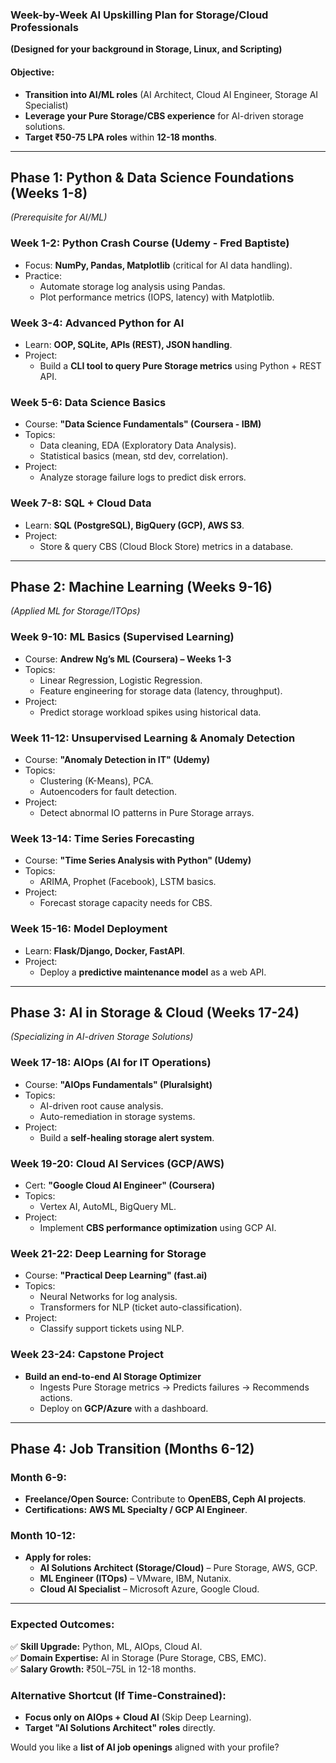 ### **Week-by-Week AI Upskilling Plan for Storage/Cloud Professionals**  
**(Designed for your background in Storage, Linux, and Scripting)**  

#### **Objective:**  
- **Transition into AI/ML roles** (AI Architect, Cloud AI Engineer, Storage AI Specialist)  
- **Leverage your Pure Storage/CBS experience** for AI-driven storage solutions.  
- **Target ₹50-75 LPA roles** within **12-18 months**.  

---

## **Phase 1: Python & Data Science Foundations (Weeks 1-8)**  
*(Prerequisite for AI/ML)*  

### **Week 1-2: Python Crash Course (Udemy - Fred Baptiste)**  
- Focus: **NumPy, Pandas, Matplotlib** (critical for AI data handling).  
- Practice:  
  - Automate storage log analysis using Pandas.  
  - Plot performance metrics (IOPS, latency) with Matplotlib.  

### **Week 3-4: Advanced Python for AI**  
- Learn: **OOP, SQLite, APIs (REST), JSON handling**.  
- Project:  
  - Build a **CLI tool to query Pure Storage metrics** using Python + REST API.  

### **Week 5-6: Data Science Basics**  
- Course: **"Data Science Fundamentals" (Coursera - IBM)**  
- Topics:  
  - Data cleaning, EDA (Exploratory Data Analysis).  
  - Statistical basics (mean, std dev, correlation).  
- Project:  
  - Analyze storage failure logs to predict disk errors.  

### **Week 7-8: SQL + Cloud Data**  
- Learn: **SQL (PostgreSQL), BigQuery (GCP), AWS S3**.  
- Project:  
  - Store & query CBS (Cloud Block Store) metrics in a database.  

---

## **Phase 2: Machine Learning (Weeks 9-16)**  
*(Applied ML for Storage/ITOps)*  

### **Week 9-10: ML Basics (Supervised Learning)**  
- Course: **Andrew Ng’s ML (Coursera) – Weeks 1-3**  
- Topics:  
  - Linear Regression, Logistic Regression.  
  - Feature engineering for storage data (latency, throughput).  
- Project:  
  - Predict storage workload spikes using historical data.  

### **Week 11-12: Unsupervised Learning & Anomaly Detection**  
- Course: **"Anomaly Detection in IT" (Udemy)**  
- Topics:  
  - Clustering (K-Means), PCA.  
  - Autoencoders for fault detection.  
- Project:  
  - Detect abnormal IO patterns in Pure Storage arrays.  

### **Week 13-14: Time Series Forecasting**  
- Course: **"Time Series Analysis with Python" (Udemy)**  
- Topics:  
  - ARIMA, Prophet (Facebook), LSTM basics.  
- Project:  
  - Forecast storage capacity needs for CBS.  

### **Week 15-16: Model Deployment**  
- Learn: **Flask/Django, Docker, FastAPI**.  
- Project:  
  - Deploy a **predictive maintenance model** as a web API.  

---

## **Phase 3: AI in Storage & Cloud (Weeks 17-24)**  
*(Specializing in AI-driven Storage Solutions)*  

### **Week 17-18: AIOps (AI for IT Operations)**  
- Course: **"AIOps Fundamentals" (Pluralsight)**  
- Topics:  
  - AI-driven root cause analysis.  
  - Auto-remediation in storage systems.  
- Project:  
  - Build a **self-healing storage alert system**.  

### **Week 19-20: Cloud AI Services (GCP/AWS)**  
- Cert: **"Google Cloud AI Engineer" (Coursera)**  
- Topics:  
  - Vertex AI, AutoML, BigQuery ML.  
- Project:  
  - Implement **CBS performance optimization** using GCP AI.  

### **Week 21-22: Deep Learning for Storage**  
- Course: **"Practical Deep Learning" (fast.ai)**  
- Topics:  
  - Neural Networks for log analysis.  
  - Transformers for NLP (ticket auto-classification).  
- Project:  
  - Classify support tickets using NLP.  

### **Week 23-24: Capstone Project**  
- **Build an end-to-end AI Storage Optimizer**  
  - Ingests Pure Storage metrics → Predicts failures → Recommends actions.  
  - Deploy on **GCP/Azure** with a dashboard.  

---

## **Phase 4: Job Transition (Months 6-12)**  
### **Month 6-9:**  
- **Freelance/Open Source:** Contribute to **OpenEBS, Ceph AI projects**.  
- **Certifications:** **AWS ML Specialty / GCP AI Engineer**.  

### **Month 10-12:**  
- **Apply for roles:**  
  - **AI Solutions Architect (Storage/Cloud)** – Pure Storage, AWS, GCP.  
  - **ML Engineer (ITOps)** – VMware, IBM, Nutanix.  
  - **Cloud AI Specialist** – Microsoft Azure, Google Cloud.  

---

### **Expected Outcomes:**  
✅ **Skill Upgrade:** Python, ML, AIOps, Cloud AI.  
✅ **Domain Expertise:** AI in Storage (Pure Storage, CBS, EMC).  
✅ **Salary Growth:** ₹50L–75L in 12-18 months.  

### **Alternative Shortcut (If Time-Constrained):**  
- **Focus only on AIOps + Cloud AI** (Skip Deep Learning).  
- **Target "AI Solutions Architect" roles** directly.  

Would you like a **list of AI job openings** aligned with your profile?